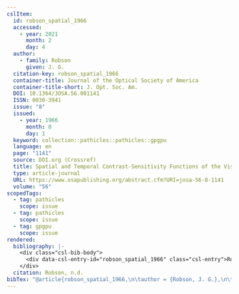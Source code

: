 ```yaml
---
cslItem:
  id: robson_spatial_1966
  accessed:
    - year: 2021
      month: 2
      day: 4
  author:
    - family: Robson
      given: J. G.
  citation-key: robson_spatial_1966
  container-title: Journal of the Optical Society of America
  container-title-short: J. Opt. Soc. Am.
  DOI: 10.1364/JOSA.56.001141
  ISSN: 0030-3941
  issue: "8"
  issued:
    - year: 1966
      month: 8
      day: 1
  keyword: collection::pathicles::pathicles::gpgpu
  language: en
  page: "1141"
  source: DOI.org (Crossref)
  title: Spatial and Temporal Contrast-Sensitivity Functions of the Visual System
  type: article-journal
  URL: https://www.osapublishing.org/abstract.cfm?URI=josa-56-8-1141
  volume: "56"
scopedTags:
  - tag: pathicles
    scope: issue
  - tag: pathicles
    scope: issue
  - tag: gpgpu
    scope: issue
rendered:
  bibliography: |-
    <div class="csl-bib-body">
      <div data-csl-entry-id="robson_spatial_1966" class="csl-entry">Robson, J. G. n.d.. Spatial and Temporal Contrast-Sensitivity Functions of the Visual System. <i>Journal of the Optical Society of America</i>, <i>56</i>(8), 1141. https://doi.org/10.1364/JOSA.56.001141</div>
    </div>
  citation: Robson, n.d.
bibTex: "@article{robson_spatial_1966,\n\tauthor = {Robson, J. G.},\n\tjournal = {Journal of the Optical Society of America},\n\tnumber = {8},\n\tpages = {1141},\n\ttitle = {Spatial and {Temporal} {Contrast}-{Sensitivity} {Functions} of the {Visual} {System}},\n\thowpublished = {https://www.osapublishing.org/abstract.cfm?URI=josa-56-8-1141},\n\tvolume = {56},\n}\n\n"
---
```

